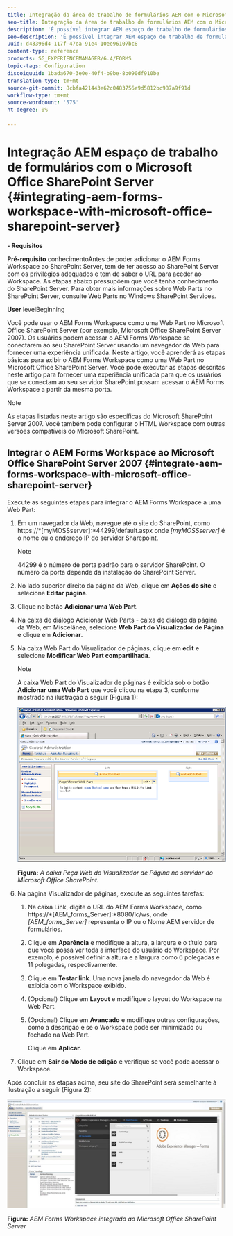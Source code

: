 ```yaml
---
title: Integração da área de trabalho de formulários AEM com o Microsoft Office SharePoint Server
seo-title: Integração da área de trabalho de formulários AEM com o Microsoft Office SharePoint Server
description: 'É possível integrar AEM espaço de trabalho de formulários com o Microsoft Office SharePoint Server. '
seo-description: 'É possível integrar AEM espaço de trabalho de formulários com o Microsoft Office SharePoint Server. '
uuid: d43396d4-117f-47ea-91e4-10ee96107bc8
content-type: reference
products: SG_EXPERIENCEMANAGER/6.4/FORMS
topic-tags: Configuration
discoiquuid: 1bada670-3e0e-40f4-b9be-8b090df910be
translation-type: tm+mt
source-git-commit: 8cbfa421443e62c0483756e9d5812bc987a9f91d
workflow-type: tm+mt
source-wordcount: '575'
ht-degree: 0%

---
```



# Integração AEM espaço de trabalho de formulários com o Microsoft Office SharePoint Server {#integrating-aem-forms-workspace-with-microsoft-office-sharepoint-server}

**- Requisitos**

**Pré-requisito**
conhecimentoAntes de poder adicionar o AEM Forms Workspace ao SharePoint Server, tem de ter acesso ao SharePoint Server com os privilégios adequados e tem de saber o URL para aceder ao Workspace. As etapas abaixo pressupõem que você tenha conhecimento do SharePoint Server. Para obter mais informações sobre Web Parts no SharePoint Server, consulte Web Parts no Windows SharePoint Services.

**User**
levelBeginning

Você pode usar o AEM Forms Workspace como uma Web Part no Microsoft Office SharePoint Server (por exemplo, Microsoft Office SharePoint Server 2007). Os usuários podem acessar o AEM Forms Workspace se conectarem ao seu SharePoint Server usando um navegador da Web para fornecer uma experiência unificada. Neste artigo, você aprenderá as etapas básicas para exibir o AEM Forms Workspace como uma Web Part no Microsoft Office SharePoint Server. Você pode executar as etapas descritas neste artigo para fornecer uma experiência unificada para que os usuários que se conectam ao seu servidor SharePoint possam acessar o AEM Forms Workspace a partir da mesma porta.

>[!NOTE]
>
>As etapas listadas neste artigo são específicas do Microsoft SharePoint Server 2007. Você também pode configurar o HTML Workspace com outras versões compatíveis do Microsoft SharePoint.

## Integrar o AEM Forms Workspace ao Microsoft Office SharePoint Server 2007 {#integrate-aem-forms-workspace-with-microsoft-office-sharepoint-server}

Execute as seguintes etapas para integrar o AEM Forms Workspace a uma Web Part:

1. Em um navegador da Web, navegue até o site do SharePoint, como https://*[myMOSSserver]:*44299/default.aspx onde *[myMOSSserver]* é o nome ou o endereço IP do servidor Sharepoint.

   >[!NOTE]
   >
   >44299 é o número de porta padrão para o servidor SharePoint. O número da porta depende da instalação do SharePoint Server.

1. No lado superior direito da página da Web, clique em **Ações do site** e selecione **Editar página**.
1. Clique no botão **Adicionar uma Web Part**.
1. Na caixa de diálogo Adicionar Web Parts - caixa de diálogo da página da Web, em Miscelânea, selecione **Web Part do Visualizador de Página** e clique em **Adicionar**.
1. Na caixa Web Part do Visualizador de páginas, clique em **edit** e selecione **Modificar Web Part compartilhada**.

   >[!NOTE]
   >
   >A caixa Web Part do Visualizador de páginas é exibida sob o botão **Adicionar uma Web Part** que você clicou na etapa 3, conforme mostrado na ilustração a seguir (Figura 1):

   ![Caixa de Web Part do Visualizador de Página no Microsoft Office SharePoint Server.](assets/page-viewer-web-part-box-in-microsoft-office-sharepoint-server.png)

   **Figura:** *A caixa Peça Web do Visualizador de Página no servidor do Microsoft Office SharePoint.*

1. Na página Visualizador de páginas, execute as seguintes tarefas:

   1. Na caixa Link, digite o URL do AEM Forms Workspace, como https://*[AEM_forms_Server]:*8080/lc/ws, onde *[AEM_forms_Server]* representa o IP ou o Nome AEM servidor de formulários.
   1. Clique em **Aparência** e modifique a altura, a largura e o título para que você possa ver toda a interface do usuário do Workspace. Por exemplo, é possível definir a altura e a largura como 6 polegadas e 11 polegadas, respectivamente.
   1. Clique em **Testar link**. Uma nova janela do navegador da Web é exibida com o Workspace exibido.
   1. (Opcional) Clique em **Layout** e modifique o layout do Workspace na Web Part.
   1. (Opcional) Clique em **Avançado** e modifique outras configurações, como a descrição e se o Workspace pode ser minimizado ou fechado na Web Part.

      Clique em **Aplicar**.

1. Clique em **Sair do Modo de edição** e verifique se você pode acessar o Workspace.

Após concluir as etapas acima, seu site do SharePoint será semelhante à ilustração a seguir (Figura 2):

![AEM Forms Workspace integrado ao Microsoft Office SharePoint Server](assets/aem-forms-workspace.jpg)

**Figura:** *AEM Forms Workspace integrado ao Microsoft Office SharePoint Server*

